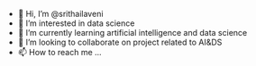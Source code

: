 - 👋 Hi, I’m @srithailaveni
- 👀 I’m interested in data science 
- 🌱 I’m currently learning artificial intelligence and data science 
- 💞️ I’m looking to collaborate on project related to AI&DS
- 📫 How to reach me ...

<!---
srithailaveni/srithailaveni is a ✨ special ✨ repository because its `README.md` (this file) appears on your GitHub profile.
You can click the Preview link to take a look at your changes.
--->
